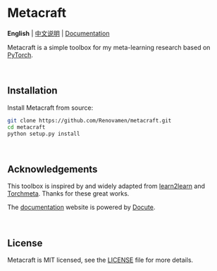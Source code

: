 # Metacraft

**English** | [中文说明](README-CN.md) | [Documentation](https://metacraft.renovamen.ink)


Metacraft is a simple toolbox for my meta-learning research based on [PyTorch](https://github.com/pytorch/pytorch).


&nbsp;
## Installation

Install Metacraft from source:

```bash
git clone https://github.com/Renovamen/metacraft.git
cd metacraft
python setup.py install
```

&nbsp;
## Acknowledgements

This toolbox is inspired by and widely adapted from [learn2learn](https://github.com/learnables/learn2learn) and [Torchmeta](https://github.com/tristandeleu/pytorch-meta). Thanks for these great works.

The [documentation](https://metacraft.renovamen.ink) website is powered by [Docute](https://docute.org).


&nbsp;
## License

Metacraft is MIT licensed, see the [LICENSE](LICENSE) file for more details.